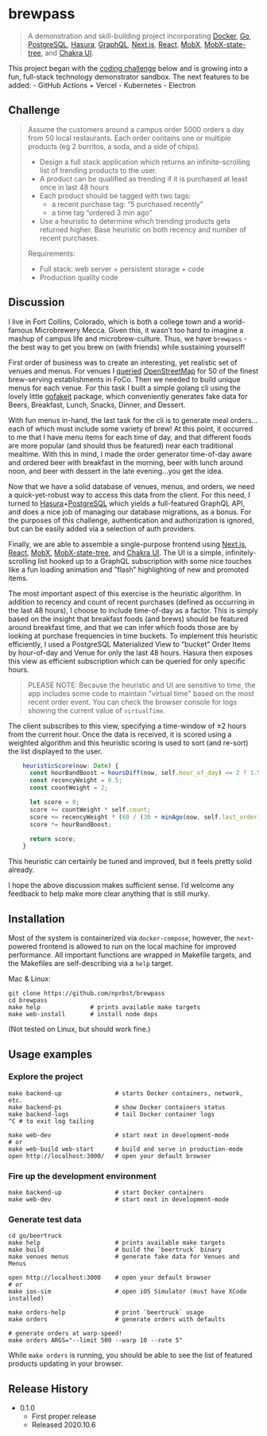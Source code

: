 # brewpass

> A demonstration and skill-building project incorporating [Docker](https://www.docker.com), [Go](https://golang.org), [PostgreSQL](https://www.postgresql.org), [Hasura](https://hasura.io), [GraphQL](https://graphql.org), [Next.js](https://nextjs.org), [React](https://reactjs.org), [MobX](https://mobx.js.org), [MobX-state-tree](https://mobx-state-tree.js.org), and [Chakra UI](https://chakra-ui.com).

This project began with the [coding challenge](#Challenge) below and is growing into a fun, full-stack technology demonstrator sandbox. The next features to be added: - GitHub Actions + Vercel - Kubernetes - Electron

## Challenge

> Assume the customers around a campus order 5000 orders a day from 50 local restaurants. Each order contains one or multiple products (eg 2 burritos, a soda, and a side of chips).
>
> - Design a full stack application which returns an infinite-scrolling list of trending products to the user.
> - A product can be qualified as trending if it is purchased at least once in last 48 hours
> - Each product should be tagged with two tags:
>   - a recent purchase tag: “5 purchased recently”
>   - a time tag “ordered 3 min ago”
> - Use a heuristic to determine which trending products gets returned higher. Base heuristic on both recency and number of recent purchases.
>
> Requirements:
>
> - Full stack: web server + persistent storage + code
> - Production quality code

## Discussion

I live in Fort Collins, Colorado, which is both a college town and a world-famous Microbrewery Mecca. Given this, it wasn’t too hard to imagine a mashup of campus life and microbrew-culture. Thus, we have `brewpass` - the best way to get you brew on (with friends) while sustaining yourself!

First order of business was to create an interesting, yet realistic set of venues and menus. For venues I [queried](./go/beertruck/osm/query.ql) [OpenStreetMap](https://www.openstreetmap.org/about) for 50 of the finest brew-serving establishments in FoCo. Then we needed to build unique menus for each venue. For this task I built a simple golang cli using the lovely little [gofakeit](https://github.com/brianvoe/gofakeit) package, which conveniently generates fake data for Beers, Breakfast, Lunch, Snacks, Dinner, and Dessert.

With fun menus in-hand, the last task for the cli is to generate meal orders…each of which must include some variety of brew! At this point, it occurred to me that I have menu items for each time of day, and that different foods are more popular (and should thus be featured) near each traditional mealtime. With this in mind, I made the order generator time-of-day aware and ordered beer with breakfast in the morning, beer with lunch around noon, and beer with dessert in the late evening…you get the idea.

Now that we have a solid database of venues, menus, and orders, we need a quick-yet-robust way to access this data from the client. For this need, I turned to [Hasura](https://hasura.io)+[PostgreSQL](https://www.postgresql.org) which yields a full-featured GraphQL API, and does a nice job of managing our database migrations, as a bonus. For the purposes of this challenge, authentication and authorization is ignored, but can be easily added via a selection of auth providers.

Finally, we are able to assemble a single-purpose frontend using [Next.js](https://nextjs.org), [React](https://reactjs.org), [MobX](https://mobx.js.org), [MobX-state-tree](https://mobx-state-tree.js.org), and [Chakra UI](https://chakra-ui.com). The UI is a simple, infinitely-scrolling list hooked up to a GraphQL subscription with some nice touches like a fun loading animation and ”flash” highlighting of new and promoted items.

The most important aspect of this exercise is the heuristic algorithm. In addition to recency and count of recent purchases (defined as occurring in the last 48 hours), I choose to include time-of-day as a factor. This is simply based on the insight that breakfast foods (and brews) should be featured around breakfast time, and that we can infer which foods those are by looking at purchase frequencies in time buckets. To implement this heuristic efficiently, I used a PostgreSQL Materialized View to “bucket” Order Items by hour-of-day and Venue for only the last 48 hours. Hasura then exposes this view as efficient subscription which can be queried for only specific hours.

> PLEASE NOTE: Because the heuristic and UI are sensitive to time, the app includes some code to maintain "virtual time" based on the most recent order event. You can check the browser console for logs showing the current value of `virtualTime`.

The client subscribes to this view, specifying a time-window of ±2 hours from the current hour. Once the data is received, it is scored using a weighted algorithm and this heuristic scoring is used to sort (and re-sort) the list displayed to the user.

```typescript
    heuristicScore(now: Date) {
      const hourBandBoost = hoursDiff(now, self.hour_of_day) <= 2 ? 1.5 : 1.0;
      const recencyWeight = 0.5;
      const countWeight = 2;

      let score = 0;
      score += countWeight * self.count;
      score += recencyWeight * (60 / (30 + minAgo(now, self.last_order)));
      score *= hourBandBoost;

      return score;
    }
```

This heuristic can certainly be tuned and improved, but it feels pretty solid already.

I hope the above discussion makes sufficient sense. I’d welcome any feedback to help make more clear anything that is still murky.

## Installation

Most of the system is containerized via `docker-compose`, however, the `next`-powered frontend is allowed to run on the local machine for improved performance. All important functions are wrapped in Makefile targets, and the Makefiles are self-describing via a `help` target.

Mac & Linux:

```shell
git clone https://github.com/nprbst/brewpass
cd brewpass
make help              # prints available make targets
make web-install       # install node deps
```

(Not tested on Linux, but should work fine.)

## Usage examples

### Explore the project

```shell
make backend-up               # starts Docker containers, network, etc.
make backend-ps               # show Docker containers status
make backend-logs             # tail Docker container logs
^C # to exit log tailing

make web-dev                  # start next in development-mode
# or
make web-build web-start      # build and serve in production-mode
open http://localhost:3000/   # open your default browser
```

### Fire up the development environment

```shell
make backend-up               # start Docker containers
make web-dev                  # start next in development-mode
```

### Generate test data

```shell
cd go/beertruck
make help                     # prints available make targets
make build                    # build the `beertruck` binary
make venues menus             # generate fake data for Venues and Menus

open http://localhost:3000    # open your default browser
# or
make ios-sim                  # open iOS Simulator (must have XCode installed)

make orders-help              # print `beertruck` usage
make orders                   # generate orders with defaults

# generate orders at warp-speed!
make orders ARGS="--limit 500 --warp 10 --rate 5"
```

While `make orders` is running, you should be able to see the list of featured products updating in your browser.

## Release History

- 0.1.0
  - First proper release
  - Released 2020.10.6

